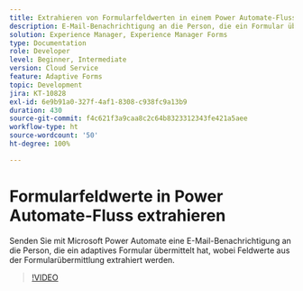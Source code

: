 ```yaml
---
title: Extrahieren von Formularfeldwerten in einem Power Automate-Fluss
description: E-Mail-Benachrichtigung an die Person, die ein Formular übermittelt hat, in einem Microsoft Power Automate-Workflow senden
solution: Experience Manager, Experience Manager Forms
type: Documentation
role: Developer
level: Beginner, Intermediate
version: Cloud Service
feature: Adaptive Forms
topic: Development
jira: KT-10828
exl-id: 6e9b91a0-327f-4af1-8308-c938fc9a13b9
duration: 430
source-git-commit: f4c621f3a9caa8c2c64b8323312343fe421a5aee
workflow-type: ht
source-wordcount: '50'
ht-degree: 100%

---
```


# Formularfeldwerte in Power Automate-Fluss extrahieren

Senden Sie mit Microsoft Power Automate eine E-Mail-Benachrichtigung an die Person, die ein adaptives Formular übermittelt hat, wobei Feldwerte aus der Formularübermittlung extrahiert werden.

>[!VIDEO](https://video.tv.adobe.com/v/345957?quality=12&learn=on)
